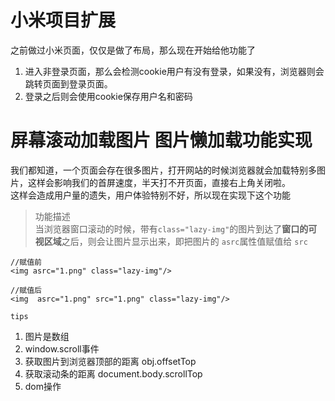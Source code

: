 # 小米项目扩展
之前做过小米页面，仅仅是做了布局，那么现在开始给他功能了

1. 进入非登录页面，那么会检测cookie用户有没有登录，如果没有，浏览器则会跳转页面到登录页面。
2. 登录之后则会使用cookie保存用户名和密码

# 屏幕滚动加载图片 图片懒加载功能实现
我们都知道，一个页面会存在很多图片，打开网站的时候浏览器就会加载特别多图片，这样会影响我们的首屏速度，半天打不开页面，直接右上角关闭啦。   
这样会造成用户量的遗失，用户体验特别不好，所以现在实现下这个功能

>功能描述  
>当浏览器窗口滚动的时候，带有```class="lazy-img"```的图片到达了**窗口的可视区域**之后，则会让图片显示出来，即把图片的 ```asrc```属性值赋值给 ```src```
```
//赋值前
<img asrc="1.png" class="lazy-img"/>
```

```
//赋值后
<img  asrc="1.png" src="1.png" class="lazy-img"/>
```

``tips``

1. 图片是数组
2. window.scroll事件
3. 获取图片到浏览器顶部的距离 obj.offsetTop
4. 获取滚动条的距离 document.body.scrollTop
5. dom操作

